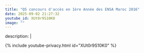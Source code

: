 ```yaml
---
title: "Q5 concours d'accès en 1ère Année des ENSA Maroc 2016"
date: 2025-09-02 21:27:32 
youtube_id: XUt0r9S10K0
image: ""
---
```

description: |
  
{% include youtube-privacy.html id="XUt0r9S10K0" %}
